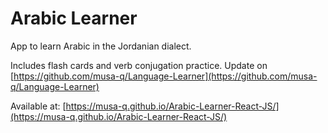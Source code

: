 # Arabic Learner

App to learn Arabic in the Jordanian dialect.

Includes flash cards and verb conjugation practice. Update on [https://github.com/musa-q/Language-Learner](https://github.com/musa-q/Language-Learner)

Available at:
[https://musa-q.github.io/Arabic-Learner-React-JS/](https://musa-q.github.io/Arabic-Learner-React-JS/)
